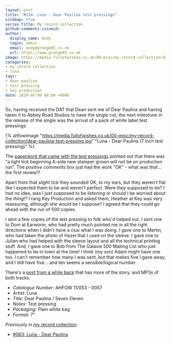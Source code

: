 ```yaml
---
layout: post
title: "#134: Luna - Dear Paulina test pressings"
sitemap: true
series-title: My record collection
github-comments-issueid:
author:
  display_name: Andy
  login: admin
  email: andy@grange85.co.uk
  url: https://www.grange85.co.uk
image: https://media.fullofwishes.co.uk/00-misc/my-record-collection/dear-paulina-test-pressing.jpg
categories:
- my record collection
- luna
tags:
- dear paulina
- test pressing
- key production
date: 2024-05-09 00:00 +0000
---
```

So, having received the DAT that Dean sent me of Dear Paulina and having taken it to Abbey Road Studios to have the single cut, the next milestone in the release of the single was the arrival of a pack of white label test pressings.

{% ahfowimage "https://media.fullofwishes.co.uk/00-misc/my-record-collection/dear-paulina-test-pressing.jpg" "Luna - Dear Paulina (7 inch test pressing)" %}

The [paperwork that came with the test pressings](https://media.fullofwishes.co.uk/00-misc/my-record-collection/dear-paulina-cutting-and-test-pressing-comments.jpg) pointed out that there was "a light tick beginning A-side new stamper grown will not be on production run". The _positive comments_ box just had the work "OK" - what was that... the first review!?

Apart from that _slight tick_ they sounded OK, to my ears, but they weren't flat like I expected them to be and weren't perfect. Were they supposed to be? I had no idea, was I just supposed to be _listening_ or should I be worried about the _thing_!? I rang Key Production and asked them, Heather at Key was very reassuring, although she would be I suppose? I agreed that they could go ahead with the run of 500 copies.

I sent a few copies of the test pressing to folk who'd helped out. I sent one to Dom at Earworm, who had pretty much pointed me in all the right directions when I didn't have a clue what I was doing. I gave one to Martin, who had taken the photo of Hazel that I used on the sleeve. I gave one to Julian who had helped with the sleeve layout and all the technical printing stuff. And, I gave one to Bob from The Galaxie 500 Mailing List who just happened to be in town at the time! I think (my son) Adam might have one too. I can't remember how many I was sent, but that makes five I gave away, and I still have five... and ten seems a sensible/logical number.

There's a [post from a while back](https://www.fullofwishes.co.uk/2009/07/11/mp3-lost-tracks-6-luna-dear-paulina/) that has more of the story, and MP3s of both tracks.

 - *Catalogue Number:* AHFOW 11/053 - 0057
 - *Artist:* Luna
 - *Title:* Dear Paulina / Seven Eleven
 - *Notes:* Test pressing
 - *Packaging:* Plain white bag
 - *Format:* 7"

 Previously in [my record collection](/category/my-record-collection):
  - [#063: Luna - Dear Paulina](/2023/08/24/my-record-collection-063-luna-dear-paulina/)
